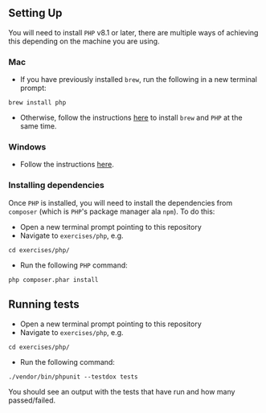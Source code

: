 ## Setting Up

You will need to install `PHP` v8.1 or later, there are multiple ways of achieving this depending on the machine you are
using.

### Mac

- If you have previously installed `brew`, run the following in a new terminal prompt:

```shell
brew install php
```

- Otherwise, follow the instructions [here](https://www.geeksforgeeks.org/how-to-install-php-on-macos/) to
  install `brew` and `PHP` at the same time.

### Windows

- Follow the instructions [here](https://www.geeksforgeeks.org/how-to-install-php-in-windows-10/).

### Installing dependencies

Once `PHP` is installed, you will need to install the dependencies from `composer` (which is `PHP`'s package manager
ala `npm`). To do this:

- Open a new terminal prompt pointing to this repository
- Navigate to `exercises/php`, e.g.

```shell
cd exercises/php/
```

- Run the following `PHP` command:

```shell
php composer.phar install
```

## Running tests

- Open a new terminal prompt pointing to this repository
- Navigate to `exercises/php`, e.g.

```shell
cd exercises/php/
```

- Run the following command:

```shell
./vendor/bin/phpunit --testdox tests
```

You should see an output with the tests that have run and how many passed/failed.
